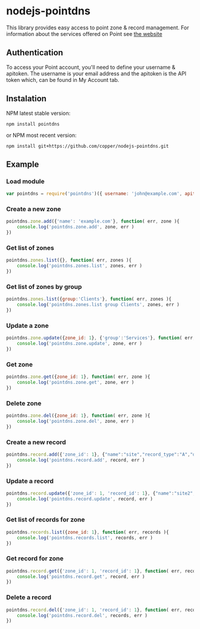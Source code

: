 nodejs-pointdns
===============

This library provides easy access to point zone & record management. For information about the services offered on Point see [the website](http://pointhq.com)

## Authentication

To access your Point account, you'll need to define your username & apitoken. The username is your email address and the apitoken is the API token which, can be found in My Account tab.

## Instalation

NPM latest stable version:
```
npm install pointdns
```
or NPM most recent version:
```
npm install git+https://github.com/copper/nodejs-pointdns.git
```

## Example

### Load module
```javascript
var pointdns = require('pointdns')({ username: 'john@example.com', apitoken: 'secret-key' })

```

### Create a new zone
```javascript
pointdns.zone.add({'name': 'example.com'}, function( err, zone ){
    console.log('pointdns.zone.add', zone, err )
})
```

### Get list of zones
```javascript
pointdns.zones.list({}, function( err, zones ){
    console.log('pointdns.zones.list', zones, err )
})
```

### Get list of zones by group
```javascript
pointdns.zones.list({group:'Clients'}, function( err, zones ){
    console.log('pointdns.zones.list group Clients', zones, err )
})
```

### Update a zone
```javascript
pointdns.zone.update({zone_id: 1}, {'group':'Services'}, function( err, zone ){
    console.log('pointdns.zone.update', zone, err )
})
```

### Get zone
```javascript
pointdns.zone.get({zone_id: 1}, function( err, zone ){
    console.log('pointdns.zone.get', zone, err )
})
```

### Delete zone
```javascript
pointdns.zone.del({zone_id: 1}, function( err, zone ){
    console.log('pointdns.zone.del', zone, err )
})
```

### Create a new record
```javascript
pointdns.record.add({'zone_id': 1}, {"name":"site","record_type":"A","data":"1.2.3.4"}, function( err, record ){
    console.log('pointdns.record.add', record, err )
})
```

### Update a record
```javascript
pointdns.record.update({'zone_id': 1, 'record_id': 1}, {"name":"site2","data":"2.3.4.5"}, function( err, record ){
    console.log('pointdns.record.update', record, err )
})
```

### Get list of records for zone
```javascript
pointdns.records.list({zone_id: 1}, function( err, records ){
    console.log('pointdns.records.list', records, err )
})
```

### Get record for zone
```javascript
pointdns.record.get({'zone_id': 1, 'record_id': 1}, function( err, record ){
    console.log('pointdns.record.get', record, err )
})
```

### Delete a record
```javascript
pointdns.record.del({'zone_id': 1, 'record_id': 1}, function( err, records ){
    console.log('pointdns.record.del', records, err )
})
```

